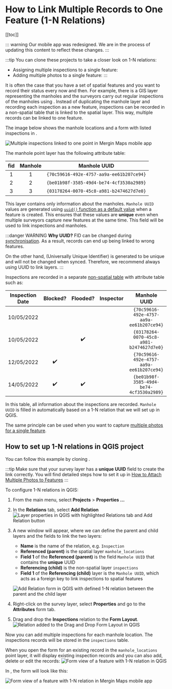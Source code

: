 # How to Link Multiple Records to One Feature (1-N Relations)
[[toc]]

::: warning
Our mobile app was redesigned. We are in the process of updating this content to reflect these changes.
:::

:::tip
You can clone these projects to take a closer look on 1-N relations:
   - Assigning multiple inspections to a single feature: <MerginMapsProject id="documentation/forms_one-to-many-relations" />
   - Adding multiple photos to a single feature: <MerginMapsProject id="documentation/forms_multiple_photos" />
:::

It is often the case that you have a set of spatial features and you want to record their status every now and then. For example, there is a GIS layer representing the manholes and the surveyors carry out regular inspections of the manholes using <MainPlatformNameLink />. Instead of duplicating the manhole layer and recording each inspection as a new feature, inspections can be recorded in a non-spatial table that is linked to the spatial layer. This way, multiple records can be linked to one feature.

The image below shows the manhole locations and a form with listed inspections in <MobileAppName />.

![Multiple inspections linked to one point in Mergin Maps mobile app](./input-1-n.jpg "Multiple inspections linked to one point in Mergin Maps mobile app")

The manhole point layer has the following attribute table: 

| fid | Manhole | Manhole UUID |
|:---:|:---:|:---:|
| 1 | 1 | `{70c59616-492e-4757-aa9a-ee61b207ce94}` |
| 2 | 2 | `{be01b98f-3585-49d4-be74-4cf3530a2989}` |
| 3 | 3 | `{03178264-0070-45c8-a981-b2474627d7e0}` |

This layer contains only information about the manholes. `Manhole UUID` values are generated using [`uuid()` function as a default value](../attach-multiple-photos-to-features/) when a feature is created. This ensures that these values are **unique** even when multiple surveyors capture new features at the same time. This field will be used to link inspections and manholes.

:::danger WARNING
**Why UUID?** FID can be changed during [synchronisation](../../manage/synchronisation/#synchronisation). As a result, records can end up being linked to wrong features. 

On the other hand, <QGISHelp ver="latest" link="user_manual/expressions/functions_list.html#uuid" text="UUID" /> (Universally Unique Identifier) is generated to be unique and will not be changed when synced. Therefore, we recommend always using UUID to link layers.
:::

Inspections are recorded in a separate [non-spatial table](../working_with_nonspatial_data/) with attribute table such as:

| Inspection Date | Blocked? | Flooded? | Inspector  | Manhole UUID |
|:---:|:---:|:---:|:---:|:---:|
| 10/05/2022 |  | | <NoSpellcheck id="Joe Schmoe" /> | `{70c59616-492e-4757-aa9a-ee61b207ce94}` |
| 10/05/2022 |  | :heavy_check_mark: | <NoSpellcheck id="John Doe" /> | `{03178264-0070-45c8-a981-b2474627d7e0}` |
| 12/05/2022 | :heavy_check_mark:  |   | <NoSpellcheck id="Fred Bloggs" /> | `{70c59616-492e-4757-aa9a-ee61b207ce94}` |
| 14/05/2022 | :heavy_check_mark: | :heavy_check_mark:  | <NoSpellcheck id="Joe Schmoe" /> | `{be01b98f-3585-49d4-be74-4cf3530a2989}` |

In this table, all information about the inspections are recorded. `Manhole UUID` is filled in automatically based on a 1-N relation that we will set up in QGIS.

The same principle can be used when you want to capture [multiple photos for a single feature](../attach-multiple-photos-to-features/).


## How to set up 1-N relations in QGIS project
You can follow this example by cloning <MerginMapsProject id="documentation/forms_one-to-many-relations" />.

:::tip
Make sure that your survey layer has a **unique UUID** field to create the link correctly. You will find detailed steps how to set it up in [How to Attach Multiple Photos to Features](../attach-multiple-photos-to-features/)
:::

To configure 1-N relations in QGIS:
1. From the main menu, select **Projects** > **Properties ...**
2. In the **Relations** tab, select  **Add Relation**
   ![Layer properties in QGIS with highlighted Relations tab and Add Relation button](../attach-multiple-photos-to-features/qgis_relation_tab.jpg "Layer properties in QGIS with highlighted Relations tab and Add Relation button")
3. A new window will appear, where we can define the parent and child layers and the fields to link the two layers:
   - **Name** is the name of the relation, e.g. `Inspection`
   - **Referenced (parent)** is the spatial layer `manhole_locations`
   - **Field 1** of the **Referenced (parent)** is the field `Manhole UUID` that contains the **unique** UUID 
   - **Referencing (child)** is the non-spatial layer `inspections`
   - **Field 1** of the **Referencing (child)** layer is the `Manhole UUID`, which acts as a foreign key to link inspections to spatial features

   ![Add Relation form in QGIS with defined 1-N relation between the parent and the child layer](./qgis-add-relation.jpg "Add Relation form in QGIS with defined 1-N relation between the parent and the child layer")

4. Right-click on the survey layer, select **Properties** and go to the **Attributes** form tab.
5. Drag and drop the **Inspections** relation to the **Form Layout**.
   ![Relation added to the Drag and Drop Form Layout in QGIS](./qgis-forms-relations-setup.jpg "Relation added to the Drag and Drop Form Layout in QGIS")

Now you can add multiple inspections for each manhole location. The inspections records will be stored in the `inspections` table.

When you open the form for an existing record in the `manhole_locations` point layer, it will display existing inspection records and you can also add, delete or edit the records:
![Form view of a feature with 1-N relation in QGIS](./qgis-1-N-form.jpg "Form view of a feature with 1-N relation in QGIS")

In <MobileAppName />, the form will look like this:

![Form view of a feature with 1-N relation in Mergin Maps mobile app](./input_forms_one-to-n.jpg "Form view of a feature with 1-N relation in Mergin Maps mobile app")

